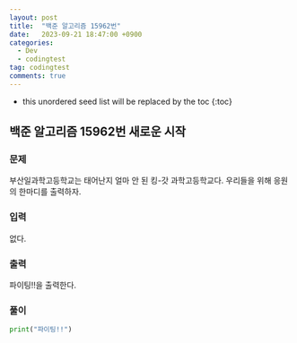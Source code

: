 ```yaml
---
layout: post
title:  "백준 알고리즘 15962번"
date:   2023-09-21 18:47:00 +0900
categories:
  - Dev
  - codingtest
tag: codingtest
comments: true
---
```


* this unordered seed list will be replaced by the toc
{:toc}

## 백준 알고리즘 15962번 새로운 시작

### 문제

부산일과학고등학교는 태어난지 얼마 안 된 킹-갓 과학고등학교다. 우리들을 위해 응원의 한마디를 출력하자.

### 입력

없다.

### 출력

파이팅!!을 출력한다.


### 풀이

```py
print("파이팅!!")
```